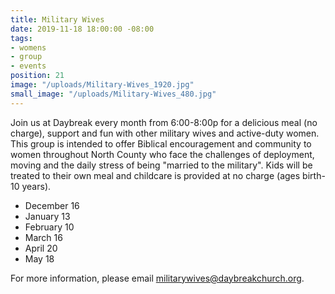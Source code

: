 ```yaml
---
title: Military Wives
date: 2019-11-18 18:00:00 -08:00
tags:
- womens
- group
- events
position: 21
image: "/uploads/Military-Wives_1920.jpg"
small_image: "/uploads/Military-Wives_480.jpg"
---
```


Join us at Daybreak every month from 6:00-8:00p for a delicious meal (no charge), support and fun with other military wives and active-duty women. This group is intended to offer Biblical encouragement and community to women throughout North County who face the challenges of deployment, moving and the daily stress of being "married to the military". Kids will be treated to their own meal and childcare is provided at no charge (ages birth-10 years).

* December 16
* January 13
* February 10
* March 16
* April 20
* May 18


For more information, please email [militarywives@daybreakchurch.org](militarywives@daybreakchurch.org).